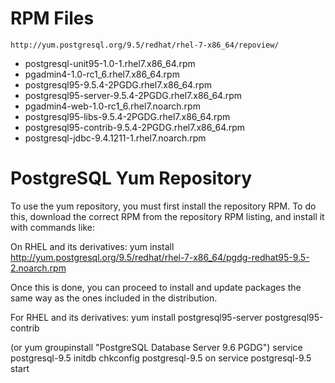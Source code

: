 # RPM Files
	http://yum.postgresql.org/9.5/redhat/rhel-7-x86_64/repoview/
- postgresql-unit95-1.0-1.rhel7.x86_64.rpm
- pgadmin4-1.0-rc1_6.rhel7.x86_64.rpm
- postgresql95-9.5.4-2PGDG.rhel7.x86_64.rpm
- postgresql95-server-9.5.4-2PGDG.rhel7.x86_64.rpm
- pgadmin4-web-1.0-rc1_6.rhel7.noarch.rpm
- postgresql95-libs-9.5.4-2PGDG.rhel7.x86_64.rpm
- postgresql95-contrib-9.5.4-2PGDG.rhel7.x86_64.rpm
- postgresql-jdbc-9.4.1211-1.rhel7.noarch.rpm

# PostgreSQL Yum Repository
To use the yum repository, you must first install the repository RPM. To do this, download the correct RPM from the repository RPM listing, and install it with commands like:

On RHEL and its derivatives:
	yum install http://yum.postgresql.org/9.5/redhat/rhel-7-x86_64/pgdg-redhat95-9.5-2.noarch.rpm

Once this is done, you can proceed to install and update packages the same way as the ones included in the distribution.

For RHEL and its derivatives:
	yum install postgresql95-server postgresql95-contrib

(or yum groupinstall "PostgreSQL Database Server 9.6 PGDG")
	service postgresql-9.5 initdb
	chkconfig postgresql-9.5 on service postgresql-9.5 start

